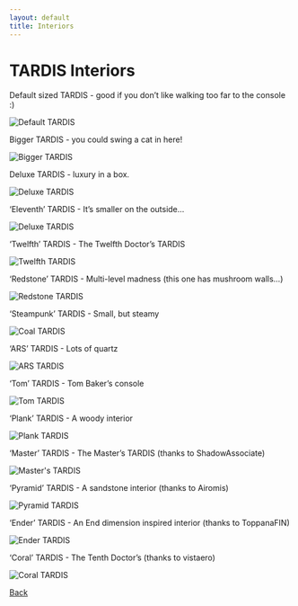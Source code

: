 ```yaml
---
layout: default
title: Interiors
---
```


# TARDIS Interiors

Default sized TARDIS - good if you don’t like walking too far to the console :)

![Default TARDIS](images/docs/biggerontheinside.jpg)

Bigger TARDIS - you could swing a cat in here!

![Bigger TARDIS](images/docs/biggertardis.jpg)

Deluxe TARDIS - luxury in a box.

![Deluxe TARDIS](images/docs/deluxetardis.jpg)

‘Eleventh’ TARDIS - It’s smaller on the outside…

![Deluxe TARDIS](images/docs/eleventh.jpg)

‘Twelfth’ TARDIS - The Twelfth Doctor’s TARDIS

![Twelfth TARDIS](images/docs/twelfthtardis.jpg)

‘Redstone’ TARDIS - Multi-level madness (this one has mushroom walls…)

![Redstone TARDIS](images/docs/redstonetardis.jpg)

‘Steampunk’ TARDIS - Small, but steamy

![Coal TARDIS](images/docs/steampunktardis.jpg)

‘ARS’ TARDIS - Lots of quartz

![ARS TARDIS](images/docs/arstardis.jpg)

‘Tom’ TARDIS - Tom Baker’s console

![Tom TARDIS](images/docs/tomtardis.jpg)

‘Plank’ TARDIS - A woody interior

![Plank TARDIS](images/docs/planktardis.jpg)

‘Master’ TARDIS - The Master’s TARDIS (thanks to ShadowAssociate)

![Master's TARDIS](images/docs/master.jpg)

‘Pyramid’ TARDIS - A sandstone interior (thanks to Airomis)

![Pyramid TARDIS](images/docs/pyramid.jpg)

‘Ender’ TARDIS - An End dimension inspired interior (thanks to ToppanaFIN)

![Ender TARDIS](images/docs/ender-console.jpg)

‘Coral’ TARDIS - The Tenth Doctor’s (thanks to vistaero)

![Coral TARDIS](images/docs/coral.jpg)

[Back](javascript:history.back();)

